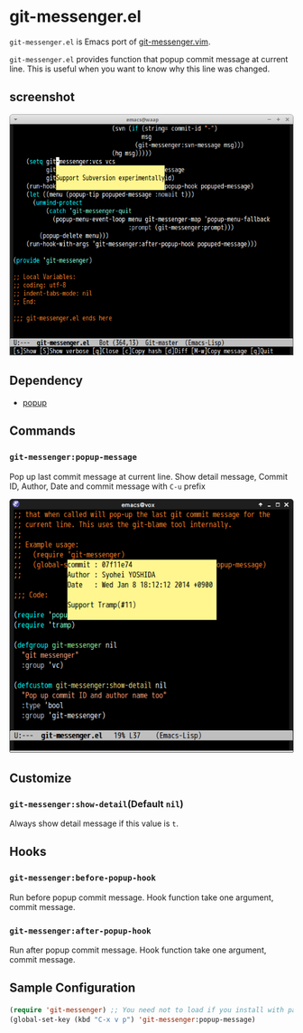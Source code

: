 # git-messenger.el

`git-messenger.el` is Emacs port of [git-messenger.vim](https://github.com/rhysd/git-messenger.vim).

`git-messenger.el` provides function that popup commit message at current line.
This is useful when you want to know why this line was changed.


## screenshot

![git-messenger.el](image/git-messenger.png)


## Dependency

* [popup](https://github.com/auto-complete/popup-el)


## Commands

### `git-messenger:popup-message`

Pop up last commit message at current line. Show detail message, Commit ID, Author,
Date and commit message with `C-u` prefix

![git-messenager-detail](image/git-messenger-detail.png)


## Customize

### `git-messenger:show-detail`(Default `nil`)

Always show detail message if this value is `t`.

## Hooks

### `git-messenger:before-popup-hook`

Run before popup commit message. Hook function take one argument, commit message.

### `git-messenger:after-popup-hook`

Run after popup commit message. Hook function take one argument, commit message.


## Sample Configuration

```lisp
(require 'git-messenger) ;; You need not to load if you install with package.el
(global-set-key (kbd "C-x v p") 'git-messenger:popup-message)
```
